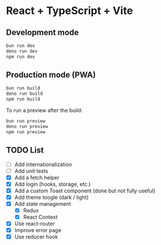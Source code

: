 # React + TypeScript + Vite

## Development mode

```bash
bun run dev
deno run dev
npm run dev
```

## Production mode (PWA)

```bash
bun run build
deno run build
npm run build
```

To run a preview after the build:

```bash
bun run preview
deno run preview
npm run preview
```

## TODO List

- [ ] Add internationalization
- [ ] Add unit tests
- [x] Add a fetch helper
- [x] Add login (hooks, storage, etc.)
- [x] Add a custom Toast component (done but not fully useful)
- [x] Add theme toogle (dark / light)
- [x] Add state management
    - [x] Redux
    - [x] React Context
- [x] Use react-router
- [x] Improve error page
- [x] Use reducer hook
